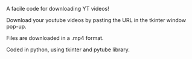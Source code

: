 
A facile code for downloading YT videos!

Download your youtube videos by pasting the URL in the tkinter window pop-up.

Files are downloaded in a .mp4 format.

Coded in python, using tkinter and pytube library.
